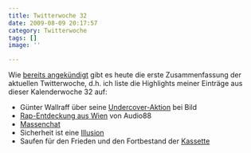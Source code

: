 ```yaml
---
title: Twitterwoche 32
date: 2009-08-09 20:17:57
category: Twitterwoche
tags: []
image: ''

---
```


Wie [bereits angekündigt](http://www.misantropolis.de/2009/08/strategiewechsel/) gibt es heute die erste Zusammenfassung der aktuellen Twitterwoche, d.h. ich liste die Highlights meiner Einträge aus dieser Kalenderwoche 32 auf:
* Günter Wallraff über seine [Undercover-Aktion](http://www.zeit.de/2009/32/D-Undercover) bei Bild
* [Rap-Entdeckung aus Wien](http://generationtapedeck.blogspot.com/2009/08/spoken-word-next-level-shit.html) von Audio88
* [Massenchat](http://www.yourworldoftext.com/misanthrop)
* Sicherheit ist eine [Illusion](http://www.spreeblick.com/2009/08/07/grosbritannien-biometrischer-ausweis-in-12-minuten-kopiert/)
* Saufen für den Frieden und den Fortbestand der [Kassette](http://generationtapedeck.blogspot.com/2009/08/tape-20.html)
